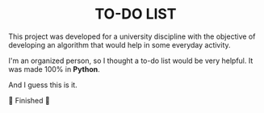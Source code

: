 <h1 align="center"> TO-DO LIST </h1>

<p>This project was developed for a university discipline with the objective of developing an algorithm that would help in some everyday activity.

I'm an organized person, so I thought a to-do list would be very helpful. It was made 100% in <b>Python</b>.

And I guess this is it. </p>

:construction: Finished :construction:

